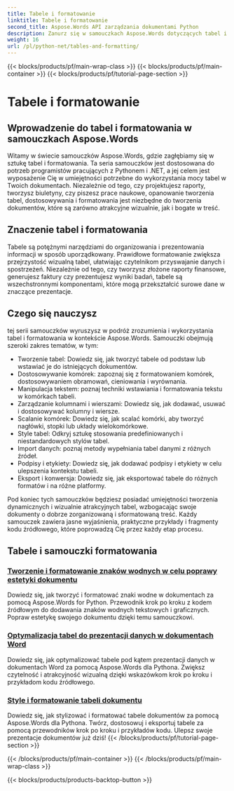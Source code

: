 ```yaml
---
title: Tabele i formatowanie
linktitle: Tabele i formatowanie
second_title: Aspose.Words API zarządzania dokumentami Python
description: Zanurz się w samouczkach Aspose.Words dotyczących tabel i formatowania w aplikacjach Python i .NET. Naucz się tworzyć, dostosowywać i stylizować tabele, aby uzyskać wizualnie atrakcyjne dokumenty.
weight: 16
url: /pl/python-net/tables-and-formatting/
---
```


{{< blocks/products/pf/main-wrap-class >}}
{{< blocks/products/pf/main-container >}}
{{< blocks/products/pf/tutorial-page-section >}}

# Tabele i formatowanie



## Wprowadzenie do tabel i formatowania w samouczkach Aspose.Words

Witamy w świecie samouczków Aspose.Words, gdzie zagłębiamy się w sztukę tabel i formatowania. Ta seria samouczków jest dostosowana do potrzeb programistów pracujących z Pythonem i .NET, a jej celem jest wyposażenie Cię w umiejętności potrzebne do wykorzystania mocy tabel w Twoich dokumentach. Niezależnie od tego, czy projektujesz raporty, tworzysz biuletyny, czy piszesz prace naukowe, opanowanie tworzenia tabel, dostosowywania i formatowania jest niezbędne do tworzenia dokumentów, które są zarówno atrakcyjne wizualnie, jak i bogate w treść.

## Znaczenie tabel i formatowania

Tabele są potężnymi narzędziami do organizowania i prezentowania informacji w sposób uporządkowany. Prawidłowe formatowanie zwiększa przejrzystość wizualną tabel, ułatwiając czytelnikom przyswajanie danych i spostrzeżeń. Niezależnie od tego, czy tworzysz złożone raporty finansowe, generujesz faktury czy prezentujesz wyniki badań, tabele są wszechstronnymi komponentami, które mogą przekształcić surowe dane w znaczące prezentacje.

## Czego się nauczysz

tej serii samouczków wyruszysz w podróż zrozumienia i wykorzystania tabel i formatowania w kontekście Aspose.Words. Samouczki obejmują szeroki zakres tematów, w tym:

- Tworzenie tabel: Dowiedz się, jak tworzyć tabele od podstaw lub wstawiać je do istniejących dokumentów.
- Dostosowywanie komórek: zapoznaj się z formatowaniem komórek, dostosowywaniem obramowań, cieniowania i wyrównania.
- Manipulacja tekstem: poznaj techniki wstawiania i formatowania tekstu w komórkach tabeli.
- Zarządzanie kolumnami i wierszami: Dowiedz się, jak dodawać, usuwać i dostosowywać kolumny i wiersze.
- Scalanie komórek: Dowiedz się, jak scalać komórki, aby tworzyć nagłówki, stopki lub układy wielokomórkowe.
- Style tabel: Odkryj sztukę stosowania predefiniowanych i niestandardowych stylów tabel.
- Import danych: poznaj metody wypełniania tabel danymi z różnych źródeł.
- Podpisy i etykiety: Dowiedz się, jak dodawać podpisy i etykiety w celu ulepszenia kontekstu tabeli.
- Eksport i konwersja: Dowiedz się, jak eksportować tabele do różnych formatów i na różne platformy.

Pod koniec tych samouczków będziesz posiadać umiejętności tworzenia dynamicznych i wizualnie atrakcyjnych tabel, wzbogacając swoje dokumenty o dobrze zorganizowaną i sformatowaną treść. Każdy samouczek zawiera jasne wyjaśnienia, praktyczne przykłady i fragmenty kodu źródłowego, które poprowadzą Cię przez każdy etap procesu.

## Tabele i samouczki formatowania
### [Tworzenie i formatowanie znaków wodnych w celu poprawy estetyki dokumentu](./manage-document-watermarks/)
Dowiedz się, jak tworzyć i formatować znaki wodne w dokumentach za pomocą Aspose.Words for Python. Przewodnik krok po kroku z kodem źródłowym do dodawania znaków wodnych tekstowych i graficznych. Popraw estetykę swojego dokumentu dzięki temu samouczkowi.
### [Optymalizacja tabel do prezentacji danych w dokumentach Word](./document-tables/)
Dowiedz się, jak optymalizować tabele pod kątem prezentacji danych w dokumentach Word za pomocą Aspose.Words dla Pythona. Zwiększ czytelność i atrakcyjność wizualną dzięki wskazówkom krok po kroku i przykładom kodu źródłowego.
### [Style i formatowanie tabeli dokumentu](./document-table-styles-formatting/)
Dowiedz się, jak stylizować i formatować tabele dokumentów za pomocą Aspose.Words dla Pythona. Twórz, dostosowuj i eksportuj tabele za pomocą przewodników krok po kroku i przykładów kodu. Ulepsz swoje prezentacje dokumentów już dziś! 
{{< /blocks/products/pf/tutorial-page-section >}}

{{< /blocks/products/pf/main-container >}}
{{< /blocks/products/pf/main-wrap-class >}}

{{< blocks/products/products-backtop-button >}}
